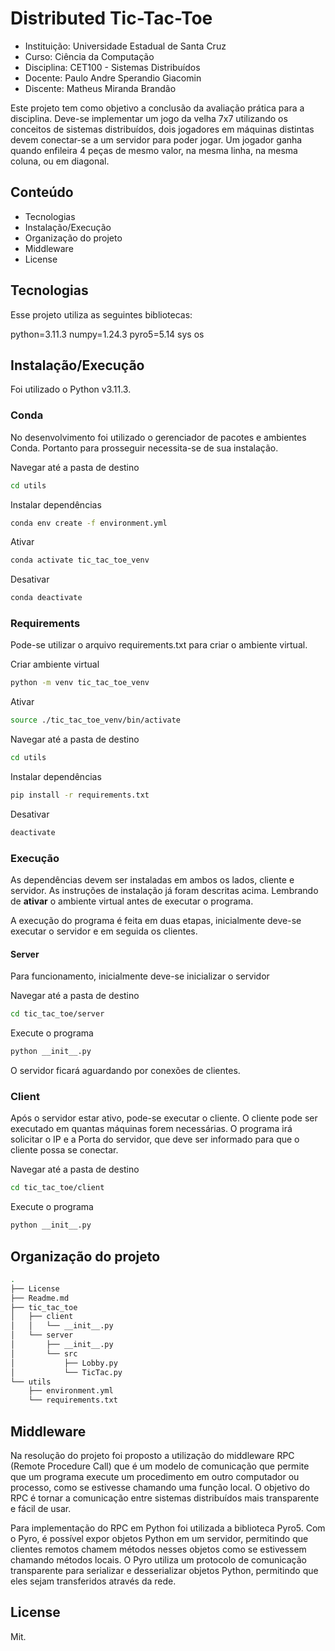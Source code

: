 # Distributed Tic-Tac-Toe

- Instituição: Universidade Estadual de Santa Cruz
- Curso: Ciência da Computação
- Disciplina: CET100 - Sistemas Distribuídos
- Docente: Paulo Andre Sperandio Giacomin
- Discente: Matheus Miranda Brandão

Este projeto tem como objetivo a conclusão da avaliação prática para a disciplina. Deve-se implementar um jogo da velha 7x7 utilizando os conceitos de sistemas distribuídos, dois jogadores em máquinas distintas devem conectar-se a um servidor para poder jogar. Um jogador ganha quando enfileira 4 peças de mesmo valor, na mesma linha, na mesma coluna, ou em diagonal.

## Conteúdo
- Tecnologias
- Instalação/Execução
- Organização do projeto
- Middleware
- License

## Tecnologias
Esse projeto utiliza as seguintes bibliotecas:

python=3.11.3
numpy=1.24.3
pyro5=5.14
sys
os

## Instalação/Execução
Foi utilizado o Python v3.11.3.

### Conda
No desenvolvimento foi utilizado o gerenciador de pacotes e ambientes Conda. Portanto para prosseguir necessita-se de sua instalação.

Navegar até a pasta de destino
```sh
cd utils
```

Instalar dependências
```sh
conda env create -f environment.yml
```

Ativar
```sh
conda activate tic_tac_toe_venv
```

Desativar
```sh
conda deactivate
```

### Requirements
Pode-se utilizar o arquivo requirements.txt para criar o ambiente virtual.

Criar ambiente virtual
```sh
python -m venv tic_tac_toe_venv
```

Ativar
```sh
source ./tic_tac_toe_venv/bin/activate
```

Navegar até a pasta de destino
```sh
cd utils
```

Instalar dependências
```sh
pip install -r requirements.txt
```

Desativar
```sh
deactivate
```

### Execução
As dependências devem ser instaladas em ambos os lados, cliente e servidor. As instruções de instalação já foram descritas acima. Lembrando de **ativar** o ambiente virtual antes de executar o programa.

A execução do programa é feita em duas etapas, inicialmente deve-se executar o servidor e em seguida os clientes.

#### Server
Para funcionamento, inicialmente deve-se inicializar o servidor

Navegar até a pasta de destino
```sh
cd tic_tac_toe/server
```

Execute o programa
```sh
python __init__.py
```

O servidor ficará aguardando por conexões de clientes.

### Client
Após o servidor estar ativo, pode-se executar o cliente. O cliente pode ser executado em quantas máquinas forem necessárias. O programa irá solicitar o IP e a Porta do servidor, que deve ser informado para que o cliente possa se conectar.

Navegar até a pasta de destino
```sh
cd tic_tac_toe/client
```

Execute o programa
```sh
python __init__.py
```

## Organização do projeto

```sh
.
├── License
├── Readme.md
├── tic_tac_toe
│   ├── client
│   │   └── __init__.py
│   └── server
│       ├── __init__.py
│       └── src
│           ├── Lobby.py
│           └── TicTac.py
└── utils
    ├── environment.yml
    └── requirements.txt
```

## Middleware
Na resolução do projeto foi proposto a utilização do middleware RPC (Remote Procedure Call) que é um modelo de comunicação que permite que um programa execute um procedimento em outro computador ou processo, como se estivesse chamando uma função local. O objetivo do RPC é tornar a comunicação entre sistemas distribuídos mais transparente e fácil de usar.

Para implementação do RPC em Python foi utilizada a biblioteca Pyro5. Com o Pyro, é possível expor objetos Python em um servidor, permitindo que clientes remotos chamem métodos nesses objetos como se estivessem chamando métodos locais. O Pyro utiliza um protocolo de comunicação transparente para serializar e desserializar objetos Python, permitindo que eles sejam transferidos através da rede.

## License
Mit.